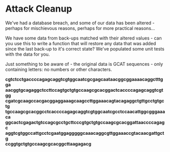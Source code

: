 # Attack Cleanup

We've had a database breach, and some of our data has been altered - perhaps for mischievous reasons, perhaps for more practical reasons...



We have some data from back-ups matched with their altered values - can you use this to write a function that will restore any data that was added since the last back-up to it's correct state? We've populated some unit tests with the data for you.



Just something to be aware of - the original data is GCAT sequences - only containing letters: no numbers or other characters.



**cgtctcctgaccccagagcaggtcgtggcaatcgcgagcaataacggcggaaaacaggctttgga  
aacggtgcagaggctccttccagtgctgtgccaagcgcacggactcaccccagagcaggtcgtgg  
cgatcgcaagccacgacggaggaaagcaagccttggaaacagtacagaggctgttgcctgtgctg  
tgccaagcgcacggcctcaccccagagcaggtcgtggcaatcgcctccaacattggcgggaaaca  
ggcactcgagactgtccagcgcctgcttcccgtgctgtgccaagcgcacggattaaccccagagc  
aggtcgtggccattgcctcgaatggagggggcaaacaggcgttggaaaccgtacaacgattgctg  
ccggtgctgtgccaagcgcacggcttaagagacg**
